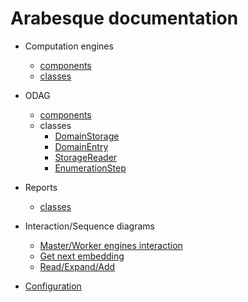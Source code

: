 # Arabesque documentation

+ Computation engines
	+ [components](./pages/EnginesComponents.md)
	+ [classes](./pages/EnginesClassDiagram.md)

+ ODAG
	+ [components](./pages/ODAGComponents.md)
	+ classes
		+ [DomainStorage](./pages/DomainStorage.md)
		+ [DomainEntry](./pages/DomainEntry.md)
		+ [StorageReader](./pages/StorageReader.md)
		+ [EnumerationStep](./pages/EnumerationStep.md)

+ Reports
	+ [classes](./pages/ReportsClassDiagram.md)

+ Interaction/Sequence diagrams
	+ [Master/Worker engines interaction](./pages/EnginesInteractionSeqDiag.md)
	+ [Get next embedding](./pages/GetNextEmbeddingSeqDiag.md)
	+ [Read/Expand/Add](./pages/ReadExpandAddNewEmbeddingSeqDiag.md)

+ [Configuration](./pages/config.md)